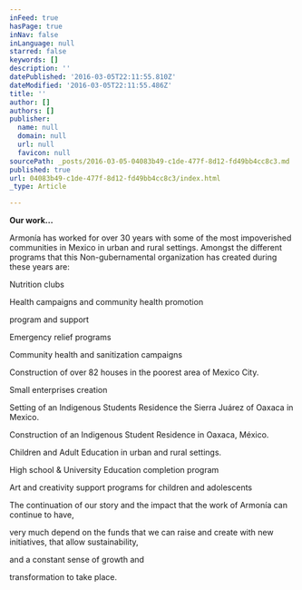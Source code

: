 ```yaml
---
inFeed: true
hasPage: true
inNav: false
inLanguage: null
starred: false
keywords: []
description: ''
datePublished: '2016-03-05T22:11:55.810Z'
dateModified: '2016-03-05T22:11:55.486Z'
title: ''
author: []
authors: []
publisher:
  name: null
  domain: null
  url: null
  favicon: null
sourcePath: _posts/2016-03-05-04083b49-c1de-477f-8d12-fd49bb4cc8c3.md
published: true
url: 04083b49-c1de-477f-8d12-fd49bb4cc8c3/index.html
_type: Article

---
```

**Our work...**

Armonía has worked for over 30 years with some of the most impoverished communities in Mexico in urban and rural settings. Amongst the different programs that this Non-gubernamental organization has created during these years are:

Nutrition clubs

Health campaigns and community health promotion

program and support

Emergency relief programs

Community health and sanitization campaigns

Construction of over 82 houses in the poorest area of Mexico City.

Small enterprises creation

Setting of an Indigenous Students Residence the Sierra Juárez of Oaxaca in Mexico.

Construction of an Indigenous Student Residence in Oaxaca, México.

Children and Adult Education in urban and rural settings.

High school & University Education completion program

Art and creativity support programs for children and adolescents

The continuation of our story and the impact that the work of Armonía can continue to have,

very much depend on the funds that we can raise and create with new initiatives, that allow sustainability,

and a constant sense of growth and

transformation to take place.